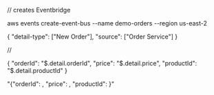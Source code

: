 // creates Eventbridge

aws events create-event-bus --name demo-orders --region us-east-2

{
    "detail-type": ["New Order"],
    "source": ["Order Service"]
}


// 

{
    "orderId": "$.detail.orderId",
    "price": "$.detail.price",
    "productId": "$.detail.productId"
}

"{\"orderId\": <orderId>, \"price\": <price>, \"productId\": <productId>}"